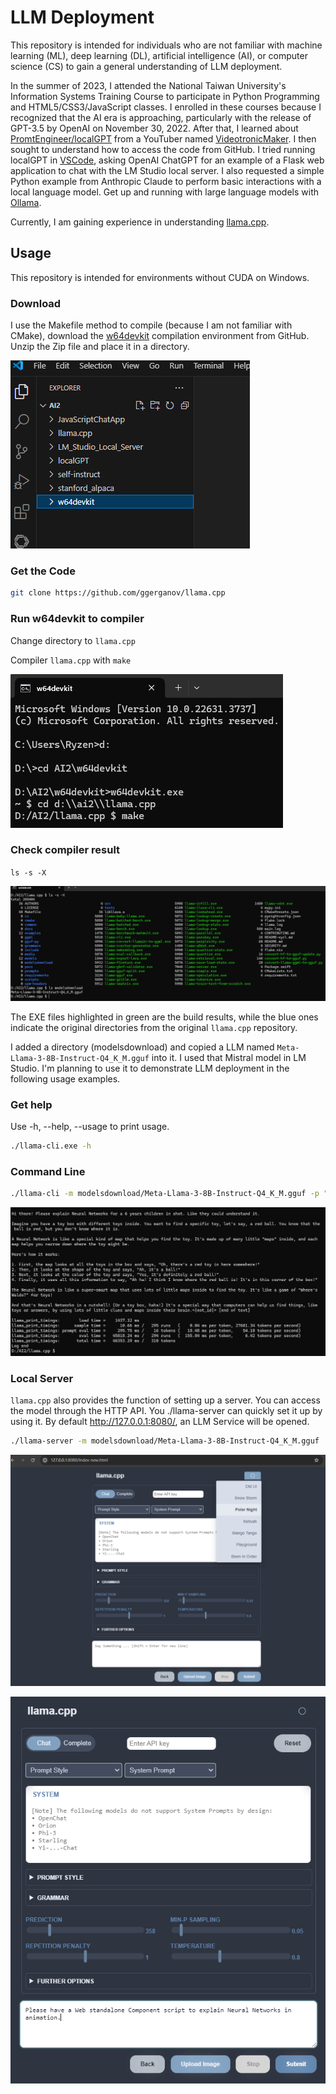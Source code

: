 # LLM Deployment

This repository is intended for individuals who are not familiar with machine learning (ML), deep learning (DL), artificial intelligence (AI), or computer science (CS) to gain a general understanding of LLM deployment.

In the summer of 2023, I attended the National Taiwan University's Information Systems Training Course to participate in Python Programming and HTML5/CSS3/JavaScript classes. I enrolled in these courses because I recognized that the AI era is approaching, particularly with the release of GPT-3.5 by OpenAI on November 30, 2022. After that, I learned about [PromtEngineer/localGPT](https://github.com/PromtEngineer/localGPT) from a YouTuber named [VideotronicMaker](https://www.youtube.com/@videotronicmaker). I then sought to understand how to access the code from GitHub. I tried running localGPT in [VSCode](https://code.visualstudio.com/), asking OpenAI ChatGPT for an example of a Flask web application to chat with the LM Studio local server. I also requested a simple Python example from Anthropic Claude to perform basic interactions with a local language model. Get up and running with large language models with [Ollama](https://ollama.com/).

Currently, I am gaining experience in understanding [llama.cpp](https://github.com/ggerganov/llama.cpp/tree/master).

## Usage

This repository is intended for environments without CUDA on Windows.

### Download 

I use the Makefile method to compile (because I am not familiar with CMake), download the [w64devkit](https://github.com/skeeto/w64devkit/releases/download/v1.21.0/w64devkit-1.21.0.zip) compilation environment from GitHub. Unzip the Zip file and place it in a directory.

![image](w64devkit.png)

### Get the Code

```bash
git clone https://github.com/ggerganov/llama.cpp
```

### Run w64devkit to compiler

Change directory to `llama.cpp`

Compiler `llama.cpp` with `make`

![image](cdllamacpp.png)

### Check compiler result

`ls -s -X`

![image](make.png)

The EXE files highlighted in green are the build results, while the blue ones indicate the original directories from the original `llama.cpp`  repository.

I added a directory (modelsdownload) and copied a LLM named `Meta-Llama-3-8B-Instruct-Q4_K_M.gguf` into it. I used that Mistral model in LM Studio. I'm planning to use it to demonstrate LLM deployment in the following usage examples.

### Get help 

Use -h, --help, --usage to print usage.

```bash
./llama-cli.exe -h
```
### Command Line

```bash
./llama-cli -m modelsdownload/Meta-Llama-3-8B-Instruct-Q4_K_M.gguf -p "Hi there! Please explain Neural Networks for a 6 years children in shot."
```

![image](cliresult.png)

### Local Server

`llama.cpp` also provides the function of setting up a server. You can access the model through the HTTP API. You ./llama-server can quickly set it up by using it. By default http://127.0.0.1:8080/, an LLM Service will be opened. 

```bash
./llama-server -m modelsdownload/Meta-Llama-3-8B-Instruct-Q4_K_M.gguf
```

![image](localserver.png)

![image](chat.png)
